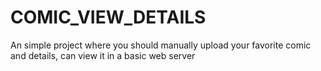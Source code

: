 # COMIC_VIEW_DETAILS
An simple project where you should manually upload your favorite comic and details, can view it in a basic web server
